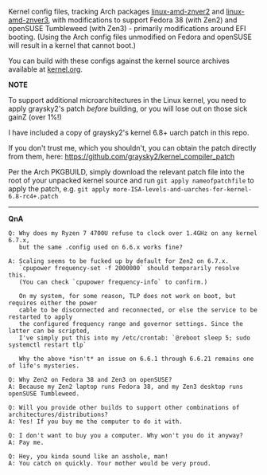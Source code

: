 Kernel config files, tracking Arch packages [linux-amd-znver2](https://aur.archlinux.org/packages/linux-amd-znver2 "linux-amd-znver2") and [linux-amd-znver3](https://aur.archlinux.org/packages/linux-amd-znver3 "linux-amd-znver3"), with modifications to support Fedora 38 (with Zen2) and openSUSE Tumbleweed (with Zen3) - primarily modifications around EFI booting. (Using the Arch config files unmodified on Fedora and openSUSE will result in a kernel that cannot boot.)

You can build with these configs against the kernel source archives available at [kernel.org](https://kernel.org).

**NOTE**

To support additional microarchitectures in the Linux kernel, you need to apply graysky2's patch *before* building, or you will lose out on those sick gainZ (over 1%!)

I have included a copy of graysky2's kernel 6.8+ uarch patch in this repo.

If you don't trust me, which you shouldn't, you can obtain the patch directly from them, here:
https://github.com/graysky2/kernel_compiler_patch

Per the Arch PKGBUILD, simply download the relevant patch file into the root of your unpacked kernel source and run `git apply nameofpatchfile` to apply the patch, 
 e.g. `git apply more-ISA-levels-and-uarches-for-kernel-6.8-rc4+.patch`


------------

**QnA**


    Q: Why does my Ryzen 7 4700U refuse to clock over 1.4GHz on any kernel 6.7.x, 
       but the same .config used on 6.6.x works fine?

    A: Scaling seems to be fucked up by default for Zen2 on 6.7.x. 
       `cpupower frequency-set -f 2000000` should temporarily resolve this. 
       (You can check `cpupower frequency-info` to confirm.)

       On my system, for some reason, TLP does not work on boot, but requires either the power
       cable to be disconnected and reconnected, or else the service to be restarted to apply
       the configured frequency range and governor settings. Since the latter can be scripted,
       I've simply put this into my /etc/crontab: `@reboot sleep 5; sudo systemctl restart tlp`

       Why the above *isn't* an issue on 6.6.1 through 6.6.21 remains one of life's mysteries.

    Q: Why Zen2 on Fedora 38 and Zen3 on openSUSE?
    A: Because my Zen2 laptop runs Fedora 38, and my Zen3 desktop runs openSUSE Tumbleweed.

    Q: Will you provide other builds to support other combinations of architectures/distributions?
    A: Yes! If you buy me the computer to do it with.

    Q: I don't want to buy you a computer. Why won't you do it anyway?
    A: Pay me.

    Q: Hey, you kinda sound like an asshole, man!
    A: You catch on quickly. Your mother would be very proud.

